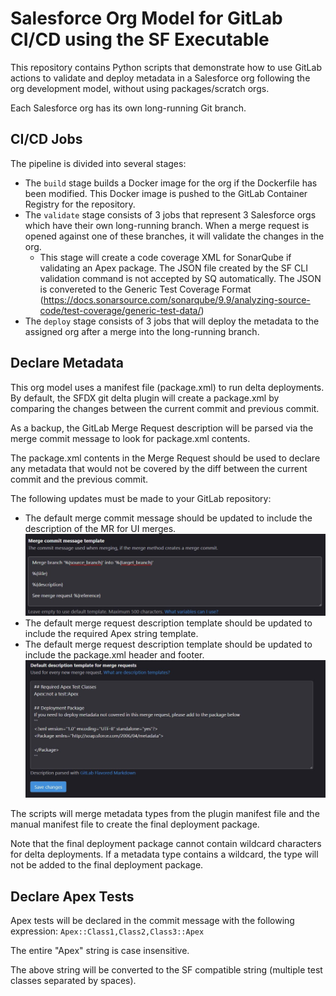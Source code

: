 # Salesforce Org Model for GitLab CI/CD using the SF Executable
This repository contains Python scripts that demonstrate how to use GitLab actions to validate and deploy metadata in a Salesforce org following the org development model, without using packages/scratch orgs. 

Each Salesforce org has its own long-running Git branch.

## CI/CD Jobs

The pipeline is divided into several stages:

- The `build` stage builds a Docker image for the org if the Dockerfile has been modified. This Docker image is pushed to the GitLab Container Registry for the repository.
- The `validate` stage consists of 3 jobs that represent 3 Salesforce orgs which have their own long-running branch. When a merge request is opened against one of these branches, it will validate the changes in the org.
    - This stage will create a code coverage XML for SonarQube if validating an Apex package. The JSON file created by the SF CLI validation command is not accepted by SQ automatically. The JSON is convereted to the Generic Test Coverage Format (https://docs.sonarsource.com/sonarqube/9.9/analyzing-source-code/test-coverage/generic-test-data/)
- The `deploy` stage consists of 3 jobs that will deploy the metadata to the assigned org after a merge into the long-running branch.

## Declare Metadata

This org model uses a manifest file (package.xml) to run delta deployments. By default, the SFDX git delta plugin will create a package.xml by comparing the changes between the current commit and previous commit.

As a backup, the GitLab Merge Request description will be parsed via the merge commit message to look for package.xml contents.

The package.xml contents in the Merge Request should be used to declare any metadata that would not be covered by the diff between the current commit and the previous commit.

The following updates must be made to your GitLab repository:
- The default merge commit message should be updated to include the description of the MR for UI merges.
![Merge Request Commit Message Template](mr-commit-message-template.JPG)
- The default merge request description template should be updated to include the required Apex string template.
- The default merge request description template should be updated to include the package.xml header and footer.
![Default Merge Request Description](default-mr-description.JPG)

The scripts will merge metadata types from the plugin manifest file and the manual manifest file to create the final deployment package.

Note that the final deployment package cannot contain wildcard characters for delta deployments. 
If a metadata type contains a wildcard, the type will not be added to the final deployment package.

## Declare Apex Tests
Apex tests will be declared in the commit message with the following expression:
`Apex::Class1,Class2,Class3::Apex`

The entire "Apex" string is case insensitive.

The above string will be converted to the SF compatible string (multiple test classes separated by spaces).

